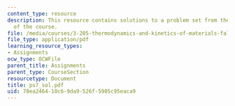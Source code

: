 ```yaml
---
content_type: resource
description: This resource contains solutions to a problem set from the kinetics segment
  of the course.
file: /media/courses/3-205-thermodynamics-and-kinetics-of-materials-fall-2006/78ea246410c69da9526f5905c95eaca9_ps7_sol.pdf
file_type: application/pdf
learning_resource_types:
- Assignments
ocw_type: OCWFile
parent_title: Assignments
parent_type: CourseSection
resourcetype: Document
title: ps7_sol.pdf
uid: 78ea2464-10c6-9da9-526f-5905c95eaca9
---
```

